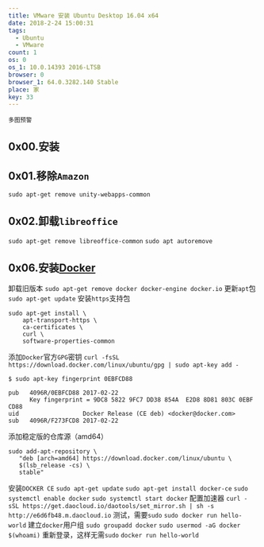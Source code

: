 ```yaml
---
title: VMware 安装 Ubuntu Desktop 16.04 x64
date: 2018-2-24 15:00:31
tags:
  - Ubuntu
  - VMware
count: 1
os: 0
os_1: 10.0.14393 2016-LTSB
browser: 0
browser_1: 64.0.3282.140 Stable
place: 家
key: 33
---
```

    多图预警
<!-- more -->
## 0x00.安装

## 0x01.移除`Amazon`
`sudo apt-get remove unity-webapps-common`

## 0x02.卸载`libreoffice`
`sudo apt-get remove libreoffice-common`
`sudo apt autoremove`

## 0x06.安装[Docker](https://docs.docker.com/install/linux/docker-ce/ubuntu/)
卸载旧版本
`sudo apt-get remove docker docker-engine docker.io`
更新`apt`包
`sudo apt-get update`
安装`https`支持包
```
sudo apt-get install \
    apt-transport-https \
    ca-certificates \
    curl \
    software-properties-common
```
添加`Docker`官方`GPG`密钥
`curl -fsSL https://download.docker.com/linux/ubuntu/gpg | sudo apt-key add -`
```
$ sudo apt-key fingerprint 0EBFCD88

pub   4096R/0EBFCD88 2017-02-22
      Key fingerprint = 9DC8 5822 9FC7 DD38 854A  E2D8 8D81 803C 0EBF CD88
uid                  Docker Release (CE deb) <docker@docker.com>
sub   4096R/F273FCD8 2017-02-22
```
添加稳定版的仓库源（amd64）
```
sudo add-apt-repository \
   "deb [arch=amd64] https://download.docker.com/linux/ubuntu \
   $(lsb_release -cs) \
   stable"
```
安装`DOCKER CE`
`sudo apt-get update`
`sudo apt-get install docker-ce`
`sudo systemctl enable docker`
`sudo systemctl start docker`
配置加速器
`curl -sSL https://get.daocloud.io/daotools/set_mirror.sh | sh -s http://e6d6fb48.m.daocloud.io`
测试，需要`sudo`
`sudo docker run hello-world`
建立`docker`用户组
`sudo groupadd docker`
`sudo usermod -aG docker $(whoami)`
重新登录，这样无需`sudo`
`docker run hello-world`